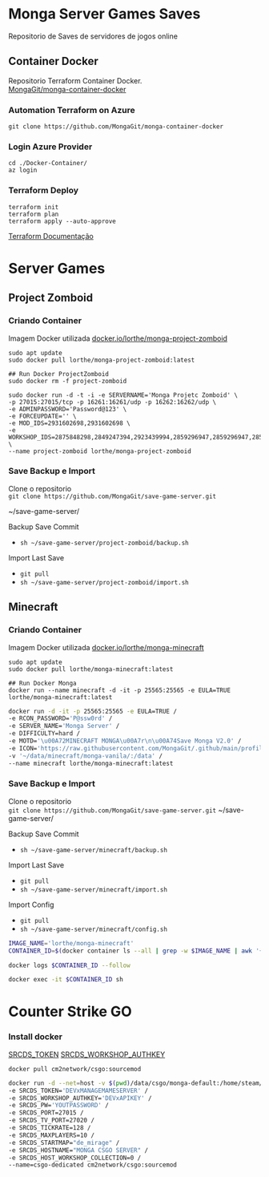 # Monga Server Games Saves
Repositorio de Saves de servidores de jogos online

## Container Docker
Repositorio Terraform Container Docker.<br>
[MongaGit/monga-container-docker](https://github.com/MongaGit/monga-container-docker)


### Automation Terraform on Azure
`git clone https://github.com/MongaGit/monga-container-docker`

### Login Azure Provider
```
cd ./Docker-Container/
az login
```
### Terraform Deploy
```
terraform init
terraform plan
terraform apply --auto-approve
```
[Terraform Documentação](https://developer.hashicorp.com/terraform/downloads)

# Server Games

## Project Zomboid

### Criando Container
Imagem Docker utilizada [docker.io/lorthe/monga-project-zomboid](https://hub.docker.com/r/lorthe/monga-project-zomboid)

```
sudo apt update
sudo docker pull lorthe/monga-project-zomboid:latest

## Run Docker ProjectZomboid
sudo docker rm -f project-zomboid

sudo docker run -d -t -i -e SERVERNAME='Monga Projetc Zomboid' \
-p 27015:27015/tcp -p 16261:16261/udp -p 16262:16262/udp \
-e ADMINPASSWORD='Password@123' \
-e FORCEUPDATE='' \
-e MOD_IDS=2931602698,2931602698 \
-e WORKSHOP_IDS=2875848298,2849247394,2923439994,2859296947,2859296947,2859296947 \
--name project-zomboid lorthe/monga-project-zomboid
```

### Save Backup e Import
Clone o repositorio <br>
`git clone https://github.com/MongaGit/save-game-server.git`

~/save-game-server/


Backup Save Commit<br>
* ```sh ~/save-game-server/project-zomboid/backup.sh```

Import Last Save<br>
* ```git pull```
* ```sh ~/save-game-server/project-zomboid/import.sh```


## Minecraft

### Criando Container
Imagem Docker utilizada [docker.io/lorthe/monga-minecraft](https://hub.docker.com/r/lorthe/monga-minecraft)

```
sudo apt update
sudo docker pull lorthe/monga-minecraft:latest

## Run Docker Monga
docker run --name minecraft -d -it -p 25565:25565 -e EULA=TRUE lorthe/monga-minecraft:latest
```

```bash
docker run -d -it -p 25565:25565 -e EULA=TRUE /
-e RCON_PASSWORD='P@ssw0rd' /
-e SERVER_NAME='Monga Server' /
-e DIFFICULTY=hard /
-e MOTD='\u00A72MINECRAFT MONGA\u00A7r\n\u00A74Save Monga V2.0' /
-e ICON='https://raw.githubusercontent.com/MongaGit/.github/main/profile/images/images.png' /
-v '~/data/minecraft/monga-vanila/:/data' /
--name minecraft lorthe/monga-minecraft:latest
```

### Save Backup e Import
Clone o repositorio <br>
`git clone https://github.com/MongaGit/save-game-server.git`
~/save-game-server/


Backup Save Commit<br>
* ```sh ~/save-game-server/minecraft/backup.sh```

Import Last Save<br>
* ```git pull```
* ```sh ~/save-game-server/minecraft/import.sh```

Import Config<br>
* ```git pull```
* ```sh ~/save-game-server/minecraft/config.sh```



```bash
IMAGE_NAME='lorthe/monga-minecraft'
CONTAINER_ID=$(docker container ls --all | grep -w $IMAGE_NAME | awk '{print $1}')

docker logs $CONTAINER_ID --follow

docker exec -it $CONTAINER_ID sh

```


# Counter Strike GO

### Install docker

[SRCDS_TOKEN](https://steamcommunity.com/dev/managegameservers)
[SRCDS_WORKSHOP_AUTHKEY](https://steamcommunity.com/dev/apikey)

```docker pull cm2network/csgo:sourcemod```

```bash
docker run -d --net=host -v $(pwd)/data/csgo/monga-default:/home/steam/csgo-dedicated/ /
-e SRCDS_TOKEN='DEVxMANAGEMAMESERVER' /
-e SRCDS_WORKSHOP_AUTHKEY='DEVxAPIKEY' /
-e SRCDS_PW='YOUTPASSWORD' /
-e SRCDS_PORT=27015 /
-e SRCDS_TV_PORT=27020 /
-e SRCDS_TICKRATE=128 /
-e SRCDS_MAXPLAYERS=10 /
-e SRCDS_STARTMAP="de_mirage" /
-e SRCDS_HOSTNAME="MONGA CSGO SERVER" /
-e SRCDS_HOST_WORKSHOP_COLLECTION=0 /
--name=csgo-dedicated cm2network/csgo:sourcemod

```


